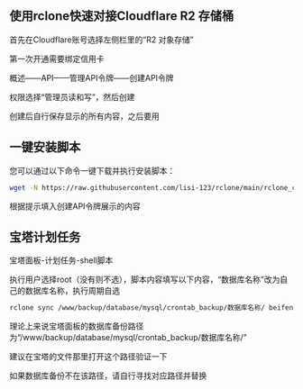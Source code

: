 ## 使用rclone快速对接Cloudflare R2 存储桶

首先在Cloudflare账号选择左侧栏里的“R2 对象存储”

第一次开通需要绑定信用卡

概述——API——管理API令牌——创建API令牌

权限选择“管理员读和写”，然后创建

创建后自行保存显示的所有内容，之后要用

## 一键安装脚本

您可以通过以下命令一键下载并执行安装脚本：

```bash
wget -N https://raw.githubusercontent.com/lisi-123/rclone/main/rclone_cloudflare.sh && bash ./rclone_cloudflare.sh

```
根据提示填入创建API令牌展示的内容


## 宝塔计划任务

宝塔面板-计划任务-shell脚本

执行用户选择root（没有则不选），脚本内容填写以下内容，“数据库名称”改为自己的数据库名称，执行周期自选

```bash
rclone sync /www/backup/database/mysql/crontab_backup/数据库名称/ beifen:/backup --progress
```

理论上来说宝塔面板的数据库备份路径为“/www/backup/database/mysql/crontab_backup/数据库名称/”

建议在宝塔的文件那里打开这个路径验证一下

如果数据库备份不在该路径，请自行寻找对应路径并替换
